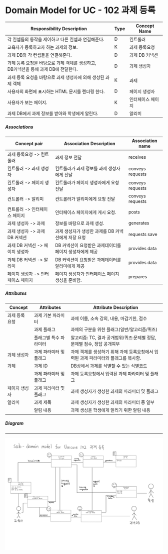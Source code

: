# Domain Model for UC - 102 과제 등록

| Responsibility Description                                   | Type | Concept Name      |
| ------------------------------------------------------------ | ---- | ----------------- |
| 각 컨셉들의 동작을 제어하고 다른 컨셉과 연결해준다.          | D    | 컨트롤러          |
| 교육자가 등록하고자 하는 과제의 정보.                        | K    | 과제 등록요청     |
| 과제 DB와 각 컨셉들을 연결해준다.                            | D    | 과제 DB 커넥션    |
| 과제 등록 요청을 바탕으로 과제 객체를 생성하고, <br />DB커넥션을 통해 과제 DB에 전달한다. | D    | 과제 생성자       |
| 과제 등록 요청을 바탕으로 과제 생성자에 의해 생성된 과제 객체 | K    | 과제              |
| 사용자의 화면에 표시하는 HTML 문서를 렌더링 한다.            | D    | 페이지 생성자     |
| 사용자가 보는 페이지.                                        | K    | 인터페이스 페이지 |
| 과제 DB에서 과제 정보를 받아와 학생에게 알린다.              | D    | 알리미            |

##### Associations

| Concept pair                       | Association Description                                  | Association name |
| ---------------------------------- | -------------------------------------------------------- | ---------------- |
| 과제 등록요청 -> 컨트롤러          | 과제 정보 전달                                           | receives         |
| 컨트롤러 -> 과제 생성자            | 컨트롤러가 과제 정보를 과제 생성자에게 전달              | conveys requests |
| 컨트롤러 -> 페이지 생성자          | 컨트롤러가 페이지 생성자에게 요청 전달                   | conveys requests |
| 컨트롤러 -> 알리미                 | 컨트롤러가 알리미에게 요청 전달                          | conveys requests |
| 컨트롤러 -> 인터페이스 페이지      | 인터페이스 페이지에게 게시 요청.                         | posts            |
| 과제 생성자 -> 과제                | 정보를 바탕으로 과제 생성.                               | generates        |
| 과제 생성자 -> 과제 DB 커넥션      | 과제 생성자가 생성한 과제를 DB 커넥션에게 저장 요청      | requests save    |
| 과제 DB 커넥션 -> 페이지 생성자    | DB 커넥션이 요청받은 과제데이터를 페이지 생성자에게 제공 | provides data    |
| 과제 DB 커넥션 -> 알리미           | DB 커넥션이 요청받은 과제데이터를 알리미에게 제공        | provides data    |
| 페이지 생성자 -> 인터페이스 페이지 | 페이지 생성자가 인터페이스 페이지 생성을 준비함.         | prepares         |

##### Attributes

| Concept        | Attributes              | Attribute Description                                        |
| -------------- | ----------------------- | ------------------------------------------------------------ |
| 과제 등록 요청 | 과제 기본 파라미터      | 과제 이름, 소속 강의,  내용, 마감기한, 점수                  |
|                | 과제 플래그             | 과제의 구분을 위한 플래그(일반/알고리즘/퀴즈)                |
|                | 플래그별 특수 파라미터  | 알고리즘: TC, 결과 공개범위/퀴즈:문제별 정답, 문제별 점수, 정답 공개여부 |
| 과제 생성자    | 과제 파라미터 및 플래그 | 과제 객체를 생성하기 위해 과제 등록요청에서 입력된 과제 파라미터와 플래그를 복사함. |
| 과제           | 과제 ID                 | DB상에서 과제를 식별할 수 있는 식별코드                      |
|                | 과제 파라미터 및 플래그 | 과제 등록요청에서 입력된 과제 파라미터 및 플래그             |
| 페이지 생성자  | 과제 파라미터 및 플래그 | 과제 생성자가 생성한 과제의 파라미터 및 플래그               |
| 알리미    | 과제 제목               | 과제 생성자가 생성한 과제의 파라미터 중 일부                 |
|                | 알림 내용               | 과제 생성을 학생에게 알리기 위한 알림 내용                        |

##### Diagram
-------
![DM102](img/DM102.jpg)